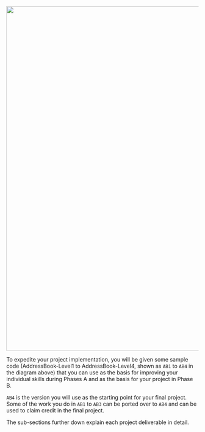 
[<img src="{{baseUrl}}/admin/images/timeline.png" width="900px">](images/timeline.png)

To expedite your project implementation, you will be given some sample code (AddressBook-Level1 to AddressBook-Level4, shown as `AB1` to `AB4` in the diagram above) that you can use as the basis for improving your individual skills during Phases A and as the basis for your project in Phase B.

`AB4` is the version you will use as the starting point for your final project. Some of the work you do in `AB1` to `AB3` can be ported over to `AB4` and can be used to claim credit in the final project. 

The sub-sections further down explain each project deliverable in detail.
